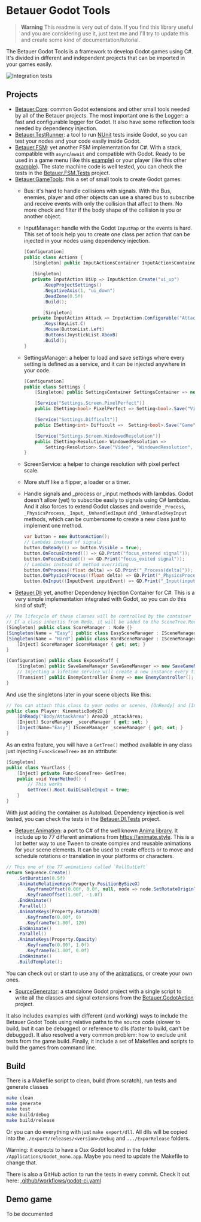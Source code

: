 # Betauer Godot Tools

> **Warning**
> This readme is very out of date. If you find this library useful and you are considering use it, just text me and I'll try to update this and create some kind of documentation/tutorial.

The Betauer Godot Tools is a framework to develop Godot games using C#. It's divided in different and independent projects that can be imported in your games easily.
  
                     
![Integration tests](https://github.com/avilches/BetauerGodotTools/actions/workflows/godot-ci.yaml/badge.svg)

## Projects
- [Betauer.Core](Betauer.Core): common Godot extensions and other small tools needed by all of the Betauer projects. The most important one is the Logger: a fast and configurable logger for Godot. It also have some reflection tools
needed by dependency injection.
- [Betauer.TestRunner](Betauer.TestRunner): a tool to run [NUnit](https://nunit.org/) tests inside Godot, so you can test your nodes and your code easily inside Godot.
- [Betauer.FSM](Betauer.FSM): yet another FSM implementation for C#. With a stack, compatible with `async`/`await` and compatible with Godot. Ready to be used in a game menu (like this [example](DemoGame/Game/Managers/MainFSM.cs)) or your player (like this other [example](DemoGame/Game/Character/Player/PlayerFSM.cs)).
The state machine code is well tested, you can check the tests in the [Betauer.FSM.Tests](Betauer.FSM.Tests) project.
- [Betauer.GameTools](Betauer.GameTools): this a set of small tools to create Godot games:
  - Bus: it's hard to handle collisions with signals. With the Bus, enemies, player and other objects can use a shared bus to subscribe and receive events with only the collision that affect to them. No more check and filter if the body shape of the collision is you or another object.
  - InputManager: handle with the Godot `InputMap` or the events is hard. This set of tools help you to create one class per action that can be injected in your
  nodes using dependency injection.
     ````C#
    [Configuration]
    public class Actions {
        [Singleton] public InputActionsContainer InputActionsContainer => new();
        
        [Singleton]
        private InputAction UiUp => InputAction.Create("ui_up")
            .KeepProjectSettings()
            .NegativeAxis(1, "ui_down")
            .DeadZone(0.5f)
            .Build();

            [Singleton]
        private InputAction Attack => InputAction.Configurable("Attack")
            .Keys(KeyList.C)
            .Mouse(ButtonList.Left)
            .Buttons(JoystickList.XboxB)
            .Build();
    }
    ```` 
  - SettingsManager: a helper to load and save settings where every setting is defined as a service, and it can be injected anywhere in your code.
    ````C#
    [Configuration]
    public class Settings {
        [Singleton] public SettingsContainer SettingsContainer => new(AppTools.GetUserFile("settings.ini"));

        [Service("Settings.Screen.PixelPerfect")]
        public ISetting<bool> PixelPerfect => Setting<bool>.Save("Video", "PixelPerfect", false);

        [Service("Settings.Difficult")]
        public ISetting<int> Difficult =>  Setting<bool>.Save("Game", "Difficult", 1);

        [Service("Settings.Screen.WindowedResolution")]
        public ISetting<Resolution> WindowedResolution =>
            Setting<Resolution>.Save("Video", "WindowedResolution", ApplicationConfig.Configuration.BaseResolution);
    }    
    ````
  - ScreenService: a helper to change resolution with pixel perfect scale.
  - More stuff like a flipper, a loader or a timer.
  - Handle signals and _process or _input methods with lambdas. Godot doesn't allow (yet) to subscribe easily to signals using C# lambdas. And it also forces to extend Godot classes and override `_Process`, `_PhysicsProcess`, `_Input`, `_UnhandledInput` and `_UnhandledKeyInput` methods, which can be cumbersome to create a new class just to implement one method.
  
    ```C#
    var button = new ButtonAction();
    // Lambdas instead of signals
    button.OnReady(() => button.Visible = true);
    button.OnFocusEntered(() => GD.Print("focus_entered signal"));
    button.OnFocusExited(() => GD.Print("focus_exited signal"));
    // Lambdas instead of method overriding
    button.OnProcess((float delta) => GD.Print("_Process(delta)"));  
    button.OnPhysicsProcess((float delta) => GD.Print("_PhysicsProcess(delta)"));  
    button.OnInput((InputEvent inputEvent) => GD.Print("_Input(inputEvent)"));  
    ```
- [Betauer.DI](Betauer.DI): yet, another Dependency Injection Container for C#.
This is a very simple implementation integrated with Godot, so you can do this kind of stuff;
```C#
// The lifecycle of these classes will be controlled by the container 
// If a class inhertis from Node, it will be added to the SceneTree.Root like an autoload
[Singleton] public class ScoreManager : Node {}
[Singleton(Name = "Easy"] public class EasySceneManager : ISceneManager {}
[Singleton(Name = "Hard"] public class HardSceneManager : ISceneManager {
    [Inject] ScoreManager ScoreManager { get; set; }
}

[Configuration] public class ExposeStuff {
    [Singleton] public SaveGameManager SaveGameManager => new SaveGameManager();
    // Injecting a lifetime service will create a new instance every time is injected
    [Transient] public EnemyController Enemy => new EnemyController();
}
```
      
And use the singletons later in your scene objects like this:
```C#
// You can attach this class to your nodes or scenes, [OnReady] and [Inject] will be resolved at runtime
public class Player: KinematicBody2D {
    [OnReady("Body/AttackArea") Area2D _attackArea;
    [Inject] ScoreManager _scoreManager { get; set; }
    [Inject(Name="Easy"] ISceneManager _sceneManager { get; set; }
}
```
As an extra feature, you will have a `GetTree()` method available in any class just injecting `Func<SceneTree>` as an attribute:
```C#
[Singleton]
public class YourClass {
    [Inject] private Func<SceneTree> GetTree;
    public void YourMethod() {
        // This works
        GetTree().Root.GuiDisableInput = true;
    }
}
```
With just adding the container as Autoload. Dependency injection is well tested, you can check the tests in the [Betauer.DI.Tests](Betauer.DI.Tests) project.
- [Betauer.Animation](Betauer.Animation): a port to C# of the well known [Anima library](https://github.com/ceceppa/anima). It include up to 77 different animations from https://animate.style. This is a lot better way to use Tween to create complex and reusable animations for your scene elements. It can be used to create effects or to move and schedule rotations or translation in your platforms or characters.
```C#
// This one of the 77 animations called `RollOutLeft`
return Sequence.Create()
    .SetDuration(0.5f)
    .AnimateRelativeKeys(Property.PositionBySizeX)
       .KeyframeOffset(0.00f, 0.0f, null, node => node.SetRotateOriginToCenter())
       .KeyframeOffset(1.00f, -1.0f)
    .EndAnimate()
    .Parallel()
    .AnimateKeys(Property.Rotate2D)
       .KeyframeTo(0.00f, 0)
       .KeyframeTo(1.00f, 120)
    .EndAnimate()
    .Parallel()
    .AnimateKeys(Property.Opacity)
       .KeyframeTo(0.00f, 1.0f)
       .KeyframeTo(1.00f, 0.0f)
    .EndAnimate()
    .BuildTemplate();
```
You can check out or start to use any of the [animations](Betauer.Animation/Template.cs), or create your own ones. 

- [SourceGenerator](SourceGenerator): a standalone Godot project with a single script to write all the classes and signal extensions from the [Betauer.GodotAction](Betauer.GodotAction) project.

It also includes examples with different (and working) ways to include the Betauer Godot Tools using relative paths to the source code (slower to build, but it can be debugged) or reference to dlls (faster to build, can't be debugged). It also resolved a very common problem: how to exclude unit tests from the game build. Finally, it include a set of Makefiles and scripts to build the games from command line. 

## Build

There is a Makefile script to clean, build (from scratch), run tests and generate classes
```bash
make clean 
make generate 
make test
make build/debug
make build/release
```
Or you can do everything with just `make export/dll`. All dlls will be copied into the `./export/releases/<version>/Debug` and `.../ExporRelease` folders.

Warning: it expects to have a Osx Godot located in the folder `/Applications/Godot_mono.app`. Maybe you need to update the Makefile to change that.

There is also a GitHub action to run the tests in every commit. Check it out here: [.github/workflows/godot-ci.yaml](.github/workflows/godot-ci.yaml) 

## Demo game

To be documented
